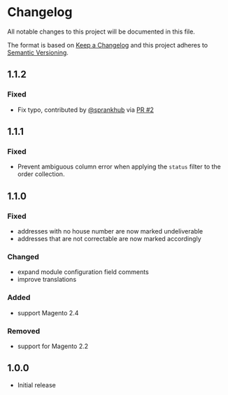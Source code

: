 # Changelog
All notable changes to this project will be documented in this file.

The format is based on [Keep a Changelog](http://keepachangelog.com/en/1.0.0/)
and this project adheres to [Semantic Versioning](http://semver.org/spec/v2.0.0.html).

## 1.1.2

### Fixed

- Fix typo, contributed by [@sprankhub](https://github.com/sprankhub) via [PR #2](https://github.com/netresearch/deutschepost-module-addressfactory-m2/pull/2)

## 1.1.1

### Fixed

- Prevent ambiguous column error when applying the `status` filter to the order collection.

## 1.1.0

### Fixed

- addresses with no house number are now marked undeliverable
- addresses that are not correctable are now marked accordingly

### Changed

- expand module configuration field comments
- improve translations

### Added

- support Magento 2.4

### Removed

- support for Magento 2.2

## 1.0.0

- Initial release
